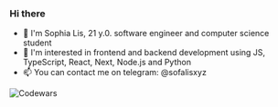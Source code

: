 ### Hi there
- 👋 I'm Sophia Lis, 21 y.0. software engineer and computer science student
- 👀 I'm interested in frontend and backend development using JS, TypeScript, React, Next, Node.js and Python
- 📫 You can contact me on telegram: @sofalisxyz


![Codewars](https://www.codewars.com/users/sofalisxyz/badges/small?theme=dark)
